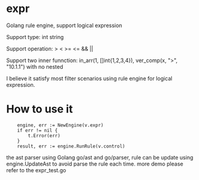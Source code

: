# expr
Golang rule engine, support logical expression

Support type: int string

Support operation: > < >= <= && ||

Support two inner funnction: in_arr(1, []int{1,2,3,4}), ver_comp(x, ">", "10.1.1") with no nested

I believe it satisfy most filter scenarios using rule engine for logical expression.

# How to use it 

		engine, err := NewEngine(v.expr)
		if err != nil {
			t.Error(err) 
		}
		result, err := engine.RunRule(v.control)

the ast parser using Golang go/ast and go/parser, rule can be update using engine.UpdateAst to avoid parse the rule each time.
more demo please refer to the expr_test.go
